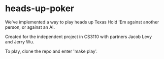 # heads-up-poker
We've implemented a way to play heads up Texas Hold 'Em against another person, or against an AI.

Created for the independent project in CS3110 with partners Jacob Levy and Jerry Wu.

To play, clone the repo and enter 'make play'.
